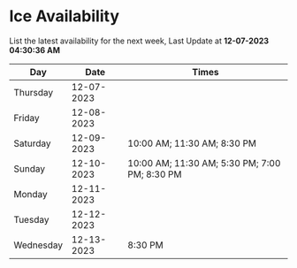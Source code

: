 # Ice Availability

List the latest availability for the next week, Last Update at **12-07-2023 04:30:36 AM**

| Day         | Date        | Times       |
| ----------- | ----------- | ----------- |
|Thursday|12-07-2023||
|Friday|12-08-2023||
|Saturday|12-09-2023|10:00 AM; 11:30 AM; 8:30 PM|
|Sunday|12-10-2023|10:00 AM; 11:30 AM; 5:30 PM; 7:00 PM; 8:30 PM|
|Monday|12-11-2023||
|Tuesday|12-12-2023||
|Wednesday|12-13-2023|8:30 PM|
